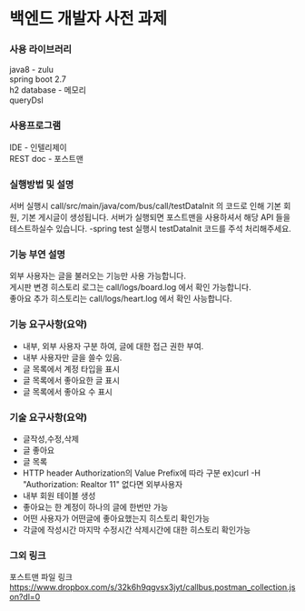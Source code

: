 # 백엔드 개발자 사전 과제

### 사용 라이브러리
java8 - zulu  
spring boot 2.7  
h2 database - 메모리  
queryDsl


### 사용프로그램
IDE - 인텔리제이  
REST doc - 포스트맨

### 실행방법 및 설명
서버 실행시 
call/src/main/java/com/bus/call/testDataInit
의 코드로 인해 기본 회원, 기본 게시글이 생성됩니다.
서버가 실행되면 
포스트맨을 사용하셔서 해당 API 들을 테스트하실수 있습니다.
-spring test 실행시 testDataInit 코드를 주석 처리해주세요.

### 기능 부연 설명
외부 사용자는 글을 불러오는 기능만 사용 가능합니다.  
게시판 변경 히스토리 로그는 call/logs/board.log 에서 확인 가능합니다.  
좋아요 추가 히스토리는 call/logs/heart.log 에서 확인 사능합니다.  

### 기능 요구사항(요약)

- 내부, 외부 사용자 구분 하여, 글에 대한 접근 권한 부여.
- 내부 사용자만 글을 쓸수 있음.
- 글 목록에서 계정 타입을 표시
- 글 목록에서 좋아요한 글 표시
- 글 목록에서 좋아요 수 표시

### 기술 요구사항(요약)
- 글작성,수정,삭제
- 글 좋아요
- 글 목록
- HTTP header Authorization의 Value Prefix에 따라 구분 ex)curl -H "Authorization: Realtor 11" 없다면 외부사용자
- 내부 회원 테이블 생성
- 좋아요는 한 계정이 하나의 글에 한번만 가능
- 어떤 사용자가 어떤글에 좋아요했는지 히스토리 확인가능
- 각글에 작성시간 마지막 수정시간 삭제시간에 대한 히스토리 확인가능

### 그외 링크
포스트맨 파일 링크  
https://www.dropbox.com/s/32k6h9qgvsx3jyt/callbus.postman_collection.json?dl=0

